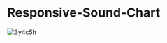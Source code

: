 # Responsive-Sound-Chart


![3y4c5h](https://user-images.githubusercontent.com/57355719/80288482-9242ef80-8738-11ea-9c87-f2b7cd51dd4e.gif)
